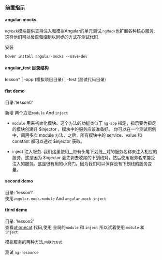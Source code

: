 ### 前置指示

#### angular-mocks

`ngMock`模块提供支持注入和模拟Angular的单元测试,`ngMock`也扩展各种核心服务,这样他们可以检查和控制以同步的方式在测试代码.

安装  
```
bower install angular-mocks --save-dev
```


#### angular_test 目录结构

lesson* 
| -app (模拟项目目录)
| -test (测试代码目录)



#### fist demo

目录:'lesson0'  

新增 两个方法`module` And `inject`  

- `module` 用来初始化模块。这个方法的功能类似于 `ng-app` 指定，指示要为指定的模块创建好 $injector ，模块中的服务应该准备好。
  你可以在一个测试用例中，调用多次 module 方法，之后，所有模块中的 service、value 和 constant 都可以通过 $injector 获取。

- inject 注入服务.
  我们这里使用__带有头尾下划线__对的服务名称来注入相应的服务。这是因为 $injector 会先剥去收尾的下划线对，然后使用服务名来接受注入的服务。这是很有用的小窍门，因为我们可以保存没有下划线的服务变量。
  

#### second demo

目录: 'lesson1'  
使用`angular.mock.module` And `angular.mock.inject`  

#### third demo

目录: 'lesson2'  
查看[phonecat](https://github.com/angular/angular-phonecat) 代码,使用 全局的`module` 和 `inject` 所以试着使用 `module` 和 `inject`  


模拟服务的两种方法,`内联的方式`

测试 `ng-resource`  


